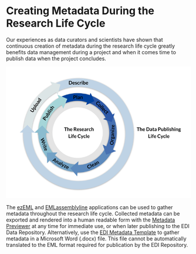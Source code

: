 # Creating Metadata During the Research Life Cycle

Our experiences as data curators and scientists have shown that continuous creation of metadata during the research life cycle greatly benefits data management during a project and when it comes time to publish data when the project concludes.

![](../../static/images/metadata-in-the-research-life-cycle.png)

The [ezEML](https://ezeml.edirepository.org/eml/) and [EMLassemblyline](https://ediorg.github.io/EMLassemblyline/) applications can be used to gather metadata throughout the research life cycle. Collected metadata can be exported and rendered into a human readable form with the [Metadata Previewer](https://portal.edirepository.org/nis/metadataPreviewer.jsp) at any time for immediate use, or when later publishing to the EDI Data Repository. Alternatively, use the [EDI Metadata Template](https://github.com/EDIorg/MetadataTemplates) to gather metadata in a Microsoft Word (.docx) file. This file cannot be automatically translated to the EML format required for publication by the EDI Repository.
